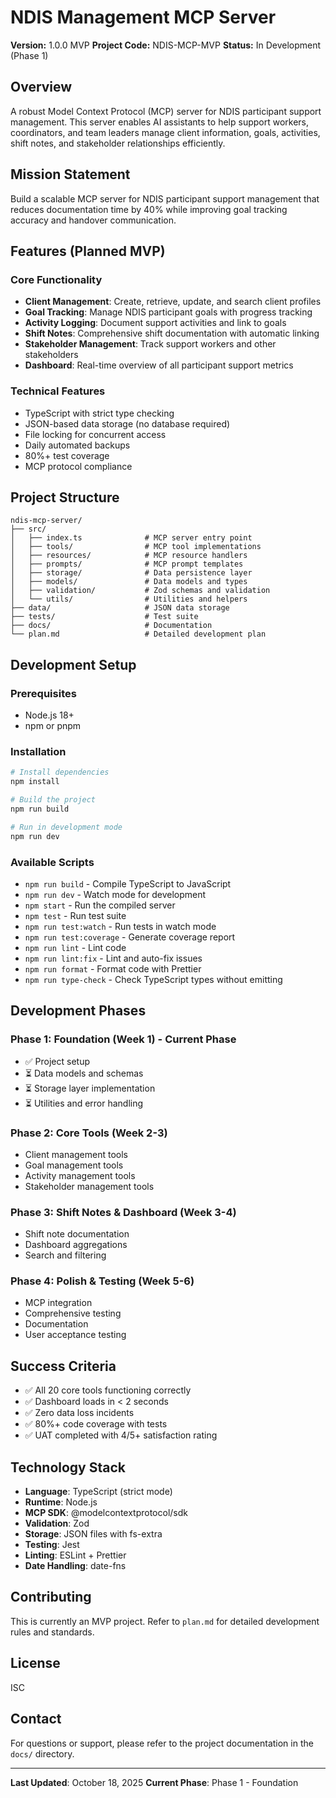 # NDIS Management MCP Server

**Version:** 1.0.0 MVP
**Project Code:** NDIS-MCP-MVP
**Status:** In Development (Phase 1)

## Overview

A robust Model Context Protocol (MCP) server for NDIS participant support management. This server enables AI assistants to help support workers, coordinators, and team leaders manage client information, goals, activities, shift notes, and stakeholder relationships efficiently.

## Mission Statement

Build a scalable MCP server for NDIS participant support management that reduces documentation time by 40% while improving goal tracking accuracy and handover communication.

## Features (Planned MVP)

### Core Functionality
- **Client Management**: Create, retrieve, update, and search client profiles
- **Goal Tracking**: Manage NDIS participant goals with progress tracking
- **Activity Logging**: Document support activities and link to goals
- **Shift Notes**: Comprehensive shift documentation with automatic linking
- **Stakeholder Management**: Track support workers and other stakeholders
- **Dashboard**: Real-time overview of all participant support metrics

### Technical Features
- TypeScript with strict type checking
- JSON-based data storage (no database required)
- File locking for concurrent access
- Daily automated backups
- 80%+ test coverage
- MCP protocol compliance

## Project Structure

```
ndis-mcp-server/
├── src/
│   ├── index.ts              # MCP server entry point
│   ├── tools/                # MCP tool implementations
│   ├── resources/            # MCP resource handlers
│   ├── prompts/              # MCP prompt templates
│   ├── storage/              # Data persistence layer
│   ├── models/               # Data models and types
│   ├── validation/           # Zod schemas and validation
│   └── utils/                # Utilities and helpers
├── data/                     # JSON data storage
├── tests/                    # Test suite
├── docs/                     # Documentation
└── plan.md                   # Detailed development plan
```

## Development Setup

### Prerequisites
- Node.js 18+
- npm or pnpm

### Installation

```bash
# Install dependencies
npm install

# Build the project
npm run build

# Run in development mode
npm run dev
```

### Available Scripts

- `npm run build` - Compile TypeScript to JavaScript
- `npm run dev` - Watch mode for development
- `npm start` - Run the compiled server
- `npm test` - Run test suite
- `npm run test:watch` - Run tests in watch mode
- `npm run test:coverage` - Generate coverage report
- `npm run lint` - Lint code
- `npm run lint:fix` - Lint and auto-fix issues
- `npm run format` - Format code with Prettier
- `npm run type-check` - Check TypeScript types without emitting

## Development Phases

### Phase 1: Foundation (Week 1) - **Current Phase**
- ✅ Project setup
- ⏳ Data models and schemas
- ⏳ Storage layer implementation
- ⏳ Utilities and error handling

### Phase 2: Core Tools (Week 2-3)
- Client management tools
- Goal management tools
- Activity management tools
- Stakeholder management tools

### Phase 3: Shift Notes & Dashboard (Week 3-4)
- Shift note documentation
- Dashboard aggregations
- Search and filtering

### Phase 4: Polish & Testing (Week 5-6)
- MCP integration
- Comprehensive testing
- Documentation
- User acceptance testing

## Success Criteria

- ✅ All 20 core tools functioning correctly
- ✅ Dashboard loads in < 2 seconds
- ✅ Zero data loss incidents
- ✅ 80%+ code coverage with tests
- ✅ UAT completed with 4/5+ satisfaction rating

## Technology Stack

- **Language**: TypeScript (strict mode)
- **Runtime**: Node.js
- **MCP SDK**: @modelcontextprotocol/sdk
- **Validation**: Zod
- **Storage**: JSON files with fs-extra
- **Testing**: Jest
- **Linting**: ESLint + Prettier
- **Date Handling**: date-fns

## Contributing

This is currently an MVP project. Refer to `plan.md` for detailed development rules and standards.

## License

ISC

## Contact

For questions or support, please refer to the project documentation in the `docs/` directory.

---

**Last Updated**: October 18, 2025
**Current Phase**: Phase 1 - Foundation
